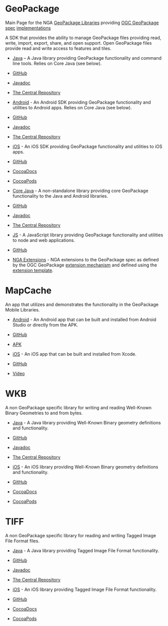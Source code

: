# GeoPackage
Main Page for the NGA [GeoPackage Libraries](http://ngageoint.github.io/GeoPackage/) providing [OGC GeoPackage](http://www.geopackage.org/) [spec](http://www.geopackage.org/spec) [implementations](http://www.geopackage.org/#implementations_nga)

A SDK that provides the ability to manage GeoPackage files providing read, write, import, export, share, and open support. Open GeoPackage files provide read and write access to features and tiles. 

- [Java](http://ngageoint.github.io/geopackage-java/) – A Java library providing GeoPackage functionality and command line tools. Relies on Core Java (see below).
 - [GitHub](https://github.com/ngageoint/geopackage-java)
 - [Javadoc](http://ngageoint.github.io/geopackage-java/docs/api/)
 - [The Central Repository](http://search.maven.org/#artifactdetails|mil.nga.geopackage|geopackage|1.2.1|jar)
 
- [Android](http://ngageoint.github.io/geopackage-android/) - An Android SDK providing GeoPackage functionality and utilities to Android apps. Relies on Core Java (see below).
 - [GitHub](https://github.com/ngageoint/geopackage-android)
 - [Javadoc](http://ngageoint.github.io/geopackage-android/docs/api/)
 - [The Central Repository](http://search.maven.org/#artifactdetails|mil.nga.geopackage|geopackage-android|1.3.0|aar)

- [iOS](http://ngageoint.github.io/geopackage-ios/) - An iOS SDK providing GeoPackage functionality and utilities to iOS apps.
 - [GitHub](https://github.com/ngageoint/geopackage-ios)
 - [CocoaDocs](http://cocoadocs.org/docsets/geopackage-ios)
 - [CocoaPods](https://cocoapods.org/pods/geopackage-ios)

- [Core Java](http://ngageoint.github.io/geopackage-core-java/) - A non-standalone library providing core GeoPackage functionality to the Java and Android libraries. 
 - [GitHub](https://github.com/ngageoint/geopackage-core-java)
 - [Javadoc](http://ngageoint.github.io/geopackage-core-java/docs/api/)
 - [The Central Repository](http://search.maven.org/#artifactdetails|mil.nga.geopackage|geopackage-core|1.2.1|jar)

- [JS](http://ngageoint.github.io/geopackage-js/) - A JavaScript library providing GeoPackage functionality and utilities to node and web applications.
 - [GitHub](https://github.com/ngageoint/geopackage-js)

- [NGA Extensions](http://ngageoint.github.io/GeoPackage/docs/extensions/) - NGA extensions to the GeoPackage spec as defined by the OGC GeoPackage [extension mechanism](http://www.geopackage.org/spec/#_extension_mechanism) and defined using the [extension template](http://www.geopackage.org/spec/#extension_template).

# MapCache

An app that utilizes and demonstrates the functionality in the GeoPackage Mobile Libraries. 

- [Android](http://ngageoint.github.io/geopackage-mapcache-android) - An Android app that can be built and installed from Android Studio or directly from the APK.
 - [GitHub](https://github.com/ngageoint/geopackage-mapcache-android)
 - [APK](https://github.com/ngageoint/geopackage-mapcache-android/releases/download/1.12/mapcache-1.12.apk)

- [iOS](http://ngageoint.github.io/geopackage-mapcache-ios) - An iOS app that can be built and installed from Xcode.
 - [GitHub](https://github.com/ngageoint/geopackage-mapcache-ios)
 - [Video](https://owncloud.devops.geointservices.io/index.php/s/Q9Z8wdP7d40empT)

# WKB

A non GeoPackage specific library for writing and reading Well-Known Binary Geometries to and from bytes. 

- [Java](http://ngageoint.github.io/geopackage-wkb-java/) - A Java library providing Well-Known Binary geometry definitions and functionality.
 - [GitHub](https://github.com/ngageoint/geopackage-wkb-java)
 - [Javadoc](http://ngageoint.github.io/geopackage-wkb-java/docs/api/)
 - [The Central Repository](http://search.maven.org/#artifactdetails|mil.nga|wkb|1.0.2|jar)

- [iOS](http://ngageoint.github.io/geopackage-wkb-ios/) - An iOS library providing Well-Known Binary geometry definitions and functionality. 
 - [GitHub](https://github.com/ngageoint/geopackage-wkb-ios)
 - [CocoaDocs](http://cocoadocs.org/docsets/wkb-ios)
 - [CocoaPods](https://cocoapods.org/pods/wkb-ios)

# TIFF

A non GeoPackage specific library for reading and writing Tagged Image File Format files.

- [Java](http://ngageoint.github.io/geopackage-tiff-java/) - A Java library providing Tagged Image File Format functionality.
 - [GitHub](https://github.com/ngageoint/geopackage-tiff-java)
 - [Javadoc](http://ngageoint.github.io/geopackage-tiff-java/docs/api/)
 - [The Central Repository](http://search.maven.org/#artifactdetails|mil.nga|tiff|1.0.0|jar)

- [iOS](http://ngageoint.github.io/geopackage-tiff-ios/) - An iOS library providing Tagged Image File Format functionality. 
 - [GitHub](https://github.com/ngageoint/geopackage-tiff-ios)
 - [CocoaDocs](http://cocoadocs.org/docsets/tiff-ios)
 - [CocoaPods](https://cocoapods.org/pods/tiff-ios)
